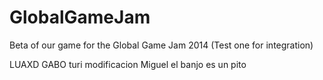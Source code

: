 GlobalGameJam
=============

Beta of our game for the Global Game Jam 2014 (Test one for integration)

LUAXD
GABO
turi
modificacion Miguel
el banjo es un pito